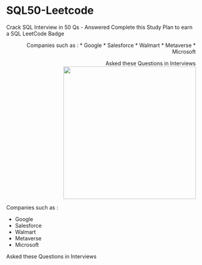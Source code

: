 # SQL50-Leetcode
Crack SQL Interview in 50 Qs - Answered
Complete this Study Plan to earn a SQL LeetCode Badge
<div align = "right">
 Companies such as :
* Google
* Salesforce
* Walmart
* Metaverse
* Microsoft

Asked these Questions in Interviews
 <img src = "https://institute.careerguide.com/wp-content/uploads/2020/09/interviewp_dribbble.gif" style="width: 22rem;" />
 </div>

Companies such as :
* Google
* Salesforce
* Walmart
* Metaverse
* Microsoft

Asked these Questions in Interviews
